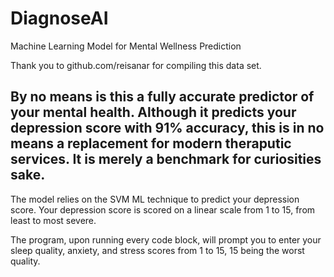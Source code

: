 # DiagnoseAI
Machine Learning Model for Mental Wellness Prediction

Thank you to github.com/reisanar for compiling this data set. 

## By no means is this a fully accurate predictor of your mental health. Although it predicts your depression score with 91% accuracy, this is in no means a replacement for modern theraputic services. It is merely a benchmark for curiosities sake.

The model relies on the SVM ML technique to predict your depression score. Your depression score is scored on a linear scale from 1 to 15, from least to most severe.

The program, upon running every code block, will prompt you to enter your sleep quality, anxiety, and stress scores from 1 to 15, 15 being the worst quality. 
